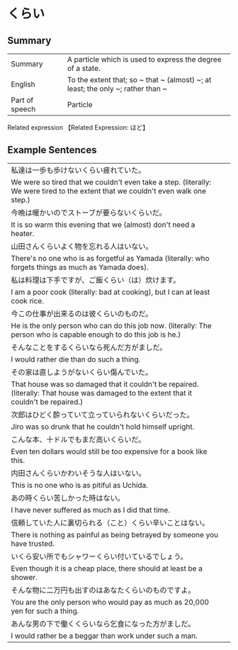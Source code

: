 # くらい

## Summary

<table><tr>   <td>Summary<td>   <td>A particle which is used to express the degree of a state.</td><tr><tr>   <td>English<td>   <td>To the extent that; so ~ that ~ (almost) ~; at least; the only ~; rather than ~</td><tr><tr>   <td>Part of speech<td>   <td>Particle</td><tr></table><tr>   <td>Related expression<td>   <td>【Related Expression: ほど】</td><tr></table></table>

## Example Sentences

<table><tr><td>私達は一歩も歩けないくらい疲れていた。<td><tr><tr><td>We were so tired that we couldn't even take a step. (literally: We were tired to the extent that we couldn't even walk one step.)<td><tr><tr><td>今晩は暖かいのでストーブが要らないくらいだ。<td><tr><tr><td>It is so warm this evening that we (almost) don't need a heater.<td><tr><tr><td>山田さんくらいよく物を忘れる人はいない。<td><tr><tr><td>There's no one who is as forgetful as Yamada (literally: who forgets things as much as Yamada does).<td><tr><tr><td>私は料理は下手ですが、ご飯くらい（は）炊けます。<td><tr><tr><td>I am a poor cook (literally: bad at cooking), but I can at least cook rice.<td><tr><tr><td>今この仕事が出来るのは彼くらいのものだ。<td><tr><tr><td>He is the only person who can do this job now. (literally: The person who is capable enough to do this job is he.)<td><tr><tr><td>そんなことをするくらいなら死んだ方がましだ。<td><tr><tr><td>I would rather die than do such a thing.<td><tr><tr><td>その家は直しようがないくらい傷んでいた。<td><tr><tr><td>That house was so damaged that it couldn't be repaired. (literally: That house was damaged to the extent that it couldn't be repaired.)<td><tr><tr><td>次郎はひどく酔っていて立っていられないくらいだった。<td><tr><tr><td>Jiro was so drunk that he couldn't hold himself upright.<td><tr><tr><td>こんな本、十ドルでもまだ高いくらいだ。<td><tr><tr><td>Even ten dollars would still be too expensive for a book like this.<td><tr><tr><td>内田さんくらいかわいそうな人はいない。<td><tr><tr><td>This is no one who is as pitiful as Uchida.<td><tr><tr><td>あの時くらい苦しかった時はない。<td><tr><tr><td>I have never suffered as much as I did that time.<td><tr><tr><td>信頼していた人に裏切られる（こと）くらい辛いことはない。<td><tr><tr><td>There is nothing as painful as being betrayed by someone you have trusted.<td><tr><tr><td>いくら安い所でもシャワーくらい付いているでしょう。<td><tr><tr><td>Even though it is a cheap place, there should at least be a shower.<td><tr><tr><td>そんな物に二万円も出すのはあなたくらいのものですよ。<td><tr><tr><td>You are the only person who would pay as much as 20,000 yen for such a thing.<td><tr><tr><td>あんな男の下で働くくらいなら乞食になった方がましだ。<td><tr><tr><td>I would rather be a beggar than work under such a man.<td><tr></table>

